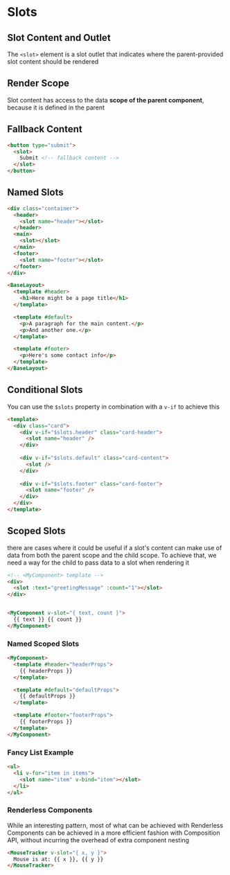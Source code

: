 # Slots

## Slot Content and Outlet

The `<slot>` element is a slot outlet that indicates where the parent-provided slot content should be rendered

## Render Scope

Slot content has access to the data **scope of the parent component**, because it is defined in the parent

## Fallback Content

```html
<button type="submit">
  <slot>
    Submit <!-- fallback content -->
  </slot>
</button>
```

## Named Slots

```html
<div class="container">
  <header>
    <slot name="header"></slot>
  </header>
  <main>
    <slot></slot>
  </main>
  <footer>
    <slot name="footer"></slot>
  </footer>
</div>
```

```html
<BaseLayout>
  <template #header>
    <h1>Here might be a page title</h1>
  </template>

  <template #default>
    <p>A paragraph for the main content.</p>
    <p>And another one.</p>
  </template>

  <template #footer>
    <p>Here's some contact info</p>
  </template>
</BaseLayout>
```

## Conditional Slots

You can use the `$slots` property in combination with a `v-if` to achieve this

```html
<template>
  <div class="card">
    <div v-if="$slots.header" class="card-header">
      <slot name="header" />
    </div>
    
    <div v-if="$slots.default" class="card-content">
      <slot />
    </div>
    
    <div v-if="$slots.footer" class="card-footer">
      <slot name="footer" />
    </div>
  </div>
</template>
```

## Scoped Slots

there are cases where it could be useful if a slot's content can make use of data from both the parent scope and the child scope. To achieve that, we need a way for the child to pass data to a slot when rendering it

```html
<!-- <MyComponent> template -->
<div>
  <slot :text="greetingMessage" :count="1"></slot>
</div>


<MyComponent v-slot="{ text, count }">
  {{ text }} {{ count }}
</MyComponent>
```

### Named Scoped Slots

```html
<MyComponent>
  <template #header="headerProps">
    {{ headerProps }}
  </template>

  <template #default="defaultProps">
    {{ defaultProps }}
  </template>

  <template #footer="footerProps">
    {{ footerProps }}
  </template>
</MyComponent>
```

### Fancy List Example

```html
<ul>
  <li v-for="item in items">
    <slot name="item" v-bind="item"></slot>
  </li>
</ul>
```

### Renderless Components

While an interesting pattern, most of what can be achieved with Renderless Components can be achieved in a more efficient fashion with Composition API, without incurring the overhead of extra component nesting

```html
<MouseTracker v-slot="{ x, y }">
  Mouse is at: {{ x }}, {{ y }}
</MouseTracker>
```
